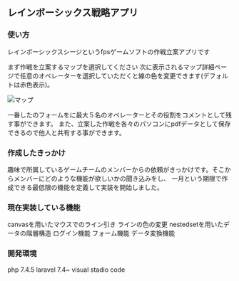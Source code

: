 ## レインボーシックス戦略アプリ

### 使い方 
レインボーシックスシージというfpsゲームソフトの作戦立案アプリです 

まず作戦を立案するマップを選択してください 
次に表示されるマップ詳細ページで任意のオペレーターを選択していただくと線の色を変更できます(デフォルトは赤色表示)。 



![マップ](https://user-images.githubusercontent.com/52374649/86219490-3f186d80-bbbd-11ea-9454-6f03165f3097.jpg)

一番したのフォームをに最大５名のオペレーターとその役割をコメントとして残す事ができます。
また、立案した作戦を各々のパソコンにpdfデータとして保存できるので他人と共有する事ができます。

### 作成したきっかけ
趣味で所属しているゲームチームのメンバーからの依頼がきっかけです。そこからメンバーにどのような機能が欲しいかの聞き込みをし、
一月という期限で作成できる最低限の機能を定義して実装を開始しました。  


### 現在実装している機能 
canvasを用いたマウスでのライン引き
ラインの色の変更
nestedsetを用いたデータの階層構造
ログイン機能
フォーム機能
データ変換機能 

### 開発環境
php 7.4.5
laravel 7.4~
visual stadio code



